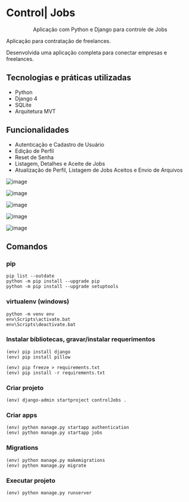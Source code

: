 # Control| Jobs
<p align="center">Aplicação com Python e Django para controle de Jobs</p>

Aplicação para contratação de freelances.

Desenvolvida uma aplicação completa para conectar empresas e freelances.

## Tecnologias e práticas utilizadas
- Python
- Django 4
- SQLite
- Arquitetura MVT

## Funcionalidades
- Autenticação e Cadastro de Usuário
- Edição de Perfil
- Reset de Senha
- Listagem, Detalhes e Aceite de Jobs
- Atualização de Perfil, Listagem de Jobs Aceitos e Envio de Arquivos

![image](https://user-images.githubusercontent.com/62387982/162999162-d2166ea5-f5a4-4c81-9a64-8b015ef4644c.png)

![image](https://user-images.githubusercontent.com/62387982/163001557-399e9726-7ac3-4556-ae07-7d03abffffdf.png)

![image](https://user-images.githubusercontent.com/62387982/163002240-36a0bac8-8ea7-4cca-86eb-e481a084d870.png)

![image](https://user-images.githubusercontent.com/62387982/163002379-9174444e-b140-466f-a3be-dce53a6c4b01.png)

![image](https://user-images.githubusercontent.com/62387982/163002512-5e9859e9-fa36-481d-bfa1-025b10ad8233.png)

## Comandos

### pip
```
pip list --outdate
python -m pip install --upgrade pip
python -m pip install --upgrade setuptools
```

### virtualenv (windows)
```
python -m venv env
env\Scripts\activate.bat
env\Scripts\deactivate.bat
```

### Instalar bibliotecas, gravar/instalar requerimentos
```
(env) pip install django
(env) pip install pillow

(env) pip freeze > requirements.txt
(env) pip install -r requirements.txt
```

### Criar projeto
```
(env) django-admin startproject controlJobs .
```

### Criar apps
```
(env) python manage.py startapp authentication
(env) python manage.py startapp jobs
```

### Migrations
```
(env) python manage.py makemigrations
(env) python manage.py migrate
```
### Executar projeto
```
(env) python manage.py runserver
```


